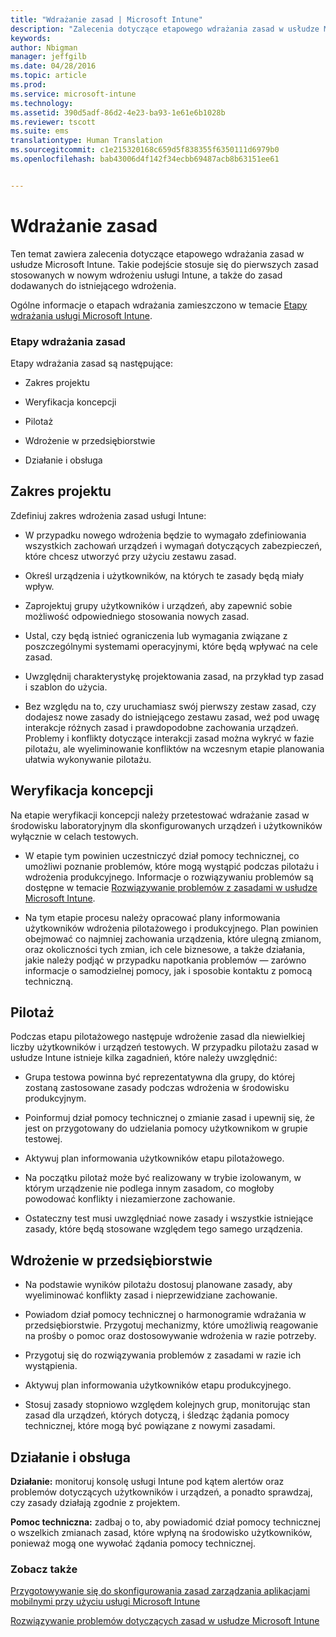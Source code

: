 ```yaml
---
title: "Wdrażanie zasad | Microsoft Intune"
description: "Zalecenia dotyczące etapowego wdrażania zasad w usłudze Microsoft Intune."
keywords: 
author: Nbigman
manager: jeffgilb
ms.date: 04/28/2016
ms.topic: article
ms.prod: 
ms.service: microsoft-intune
ms.technology: 
ms.assetid: 390d5adf-86d2-4e23-ba93-1e61e6b1028b
ms.reviewer: tscott
ms.suite: ems
translationtype: Human Translation
ms.sourcegitcommit: c1e215320168c659d5f838355f6350111d6979b0
ms.openlocfilehash: bab43006d4f142f34ecbb69487acb8b63151ee61


---
```


# Wdrażanie zasad
Ten temat zawiera zalecenia dotyczące etapowego wdrażania zasad w usłudze Microsoft Intune. Takie podejście stosuje się do pierwszych zasad stosowanych w nowym wdrożeniu usługi Intune, a także do zasad dodawanych do istniejącego wdrożenia.

Ogólne informacje o etapach wdrażania zamieszczono w temacie [Etapy wdrażania usługi Microsoft Intune](rollout-phases-for-microsoft-intune-deployment.md).

### Etapy wdrażania zasad
Etapy wdrażania zasad są następujące:

-   Zakres projektu

-   Weryfikacja koncepcji

-   Pilotaż

-   Wdrożenie w przedsiębiorstwie

-   Działanie i obsługa

## Zakres projektu
Zdefiniuj zakres wdrożenia zasad usługi Intune:

-   W przypadku nowego wdrożenia będzie to wymagało zdefiniowania wszystkich zachowań urządzeń i wymagań dotyczących zabezpieczeń, które chcesz utworzyć przy użyciu zestawu zasad.

-   Określ urządzenia i użytkowników, na których te zasady będą miały wpływ.

-   Zaprojektuj grupy użytkowników i urządzeń, aby zapewnić sobie możliwość odpowiedniego stosowania nowych zasad.

-   Ustal, czy będą istnieć ograniczenia lub wymagania związane z poszczególnymi systemami operacyjnymi, które będą wpływać na cele zasad.

-   Uwzględnij charakterystykę projektowania zasad, na przykład typ zasad i szablon do użycia.

-   Bez względu na to, czy uruchamiasz swój pierwszy zestaw zasad, czy dodajesz nowe zasady do istniejącego zestawu zasad, weź pod uwagę interakcje różnych zasad i prawdopodobne zachowania urządzeń. Problemy i konflikty dotyczące interakcji zasad można wykryć w fazie pilotażu, ale wyeliminowanie konfliktów na wczesnym etapie planowania ułatwia wykonywanie pilotażu.

## Weryfikacja koncepcji
Na etapie weryfikacji koncepcji należy przetestować wdrażanie zasad w środowisku laboratoryjnym dla skonfigurowanych urządzeń i użytkowników wyłącznie w celach testowych.

-   W etapie tym powinien uczestniczyć dział pomocy technicznej, co umożliwi poznanie problemów, które mogą wystąpić podczas pilotażu i wdrożenia produkcyjnego. Informacje o rozwiązywaniu problemów są dostępne w temacie [Rozwiązywanie problemów z zasadami w usłudze Microsoft Intune](/intune/troubleshoot/troubleshoot-policies-in-microsoft-intune).

-   Na tym etapie procesu należy opracować plany informowania użytkowników wdrożenia pilotażowego i produkcyjnego. Plan powinien obejmować co najmniej zachowania urządzenia, które ulegną zmianom, oraz okoliczności tych zmian, ich cele biznesowe, a także działania, jakie należy podjąć w przypadku napotkania problemów — zarówno informacje o samodzielnej pomocy, jak i sposobie kontaktu z pomocą techniczną.

## Pilotaż
Podczas etapu pilotażowego następuje wdrożenie zasad dla niewielkiej liczby użytkowników i urządzeń testowych. W przypadku pilotażu zasad w usłudze Intune istnieje kilka zagadnień, które należy uwzględnić:

-   Grupa testowa powinna być reprezentatywna dla grupy, do której zostaną zastosowane zasady podczas wdrożenia w środowisku produkcyjnym.

-   Poinformuj dział pomocy technicznej o zmianie zasad i upewnij się, że jest on przygotowany do udzielania pomocy użytkownikom w grupie testowej.

-   Aktywuj plan informowania użytkowników etapu pilotażowego.

-   Na początku pilotaż może być realizowany w trybie izolowanym, w którym urządzenie nie podlega innym zasadom, co mogłoby powodować konflikty i niezamierzone zachowanie.

-   Ostateczny test musi uwzględniać nowe zasady i wszystkie istniejące zasady, które będą stosowane względem tego samego urządzenia.

## Wdrożenie w przedsiębiorstwie

-   Na podstawie wyników pilotażu dostosuj planowane zasady, aby wyeliminować konflikty zasad i nieprzewidziane zachowanie.

-   Powiadom dział pomocy technicznej o harmonogramie wdrażania w przedsiębiorstwie. Przygotuj mechanizmy, które umożliwią reagowanie na prośby o pomoc oraz dostosowywanie wdrożenia w razie potrzeby.

-   Przygotuj się do rozwiązywania problemów z zasadami w razie ich wystąpienia.

-   Aktywuj plan informowania użytkowników etapu produkcyjnego.

-   Stosuj zasady stopniowo względem kolejnych grup, monitorując stan zasad dla urządzeń, których dotyczą, i śledząc żądania pomocy technicznej, które mogą być powiązane z nowymi zasadami.

## Działanie i obsługa
**Działanie:** monitoruj konsolę usługi Intune pod kątem alertów oraz problemów dotyczących użytkowników i urządzeń, a ponadto sprawdzaj, czy zasady działają zgodnie z projektem.

**Pomoc techniczna:** zadbaj o to, aby powiadomić dział pomocy technicznej o wszelkich zmianach zasad, które wpłyną na środowisko użytkowników, ponieważ mogą one wywołać żądania pomocy technicznej.


### Zobacz także
[Przygotowywanie się do skonfigurowania zasad zarządzania aplikacjami mobilnymi przy użyciu usługi Microsoft Intune](/intune/deploy-use/get-ready-to-configure-mobile-app-management-policies-with-microsoft-intune)

[Rozwiązywanie problemów dotyczących zasad w usłudze Microsoft Intune](/intune/troubleshoot/troubleshoot-policies-in-microsoft-intune)



<!--HONumber=Jul16_HO3-->


